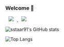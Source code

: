 ### Welcome 👋

<a href="https://www.instagram.com/sstaar_mx/">
    <img src="https://img.shields.io/badge/Instagram-go-important?style=flat&logo=Instagram"
        style="height : auto; margin-left : 10px; margin-right : 10px;"/>
</a>
<a href="https://velog.io/@sstaar91">
    <img 
        src="http://img.shields.io/badge/Velog-go-important?style=flat&logo=Blogger"
        style="height : auto; margin-left : 10px; margin-right : 10px;"/>
</a>


![sstaar91's GitHub stats](https://github-readme-stats.vercel.app/api?username=sstaar91&show_icons=true&theme=highcontrast&langs_count=8)

![Top Langs](https://github-readme-stats.vercel.app/api/top-langs/?username=sstaar91&layout=compact&theme=highcontrast)
